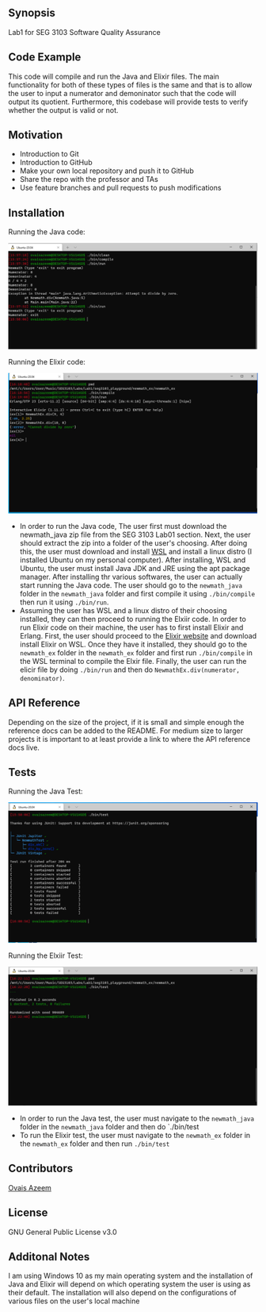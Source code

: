 ## Synopsis
Lab1 for SEG 3103 Software Quality Assurance


## Code Example
This code will compile and run the Java and Elixir files. The main functionality for both of these types of files is the same and that is to allow the user to input a numerator and demoninator such that the code will output its quotient. Furthermore, this codebase will provide tests to verify whether the output is valid or not. 

## Motivation

* Introduction to Git
* Introduction to GitHub
* Make your own local repository and push it to GitHub
* Share the repo with the professor and TAs
* Use feature branches and pull requests to push modifications

## Installation
Running the Java code:

![Java code](/assets/JavaRunning.png) 

Running the Elixir code:

![Elixir code](/assets/ElixirRunning.png)

* In order to run the Java code, The user first must download the newmath_java zip file from the SEG 3103 Lab01 section. Next, the user should extract the zip into a folder of the user's choosing. After doing this, the user must download and install [WSL](https://docs.microsoft.com/en-us/windows/wsl/install-win10) and install a linux distro (I installed Ubuntu on my personal computer). After installing, WSL and Ubuntu, the user must install Java JDK and JRE using the apt package manager. After installing thr various softwares, the user can actually start running the Java code. The user should go to the `newmath_java` folder in the `newmath_java` folder and first compile it using `./bin/compile` then run it using `./bin/run`. 
* Assuming the user has WSL and a linux distro of their choosing installed, they can then proceed to running the Elxiir code. In order to run Elixir code on their machine, the user has to first install Elixir and Erlang. First, the user should proceed to the [Elixir website](https://elixir-lang.org/install.html#gnulinux) and download install Elixir on WSL. Once they have it installed, they should go to the `newmath_ex` folder in the `newmath_ex` folder and first run `./bin/compile` in the WSL terminal to compile the Elxir file. Finally, the user can run the elicir file by doing `./bin/run` and then do `NewmathEx.div(numerator, denominator)`. 

## API Reference
Depending on the size of the project, if it is small and simple enough the reference docs can be added to the README. For medium size to larger projects it is important to at least provide a link to where the API reference docs live.

## Tests
Running the Java Test:

![Java Test](/assets/JavaTest.png)

Running the Elxiir Test:

![Elixir Test](/assets/ElixirTest.png)

* In order to run the Java test, the user must navigate to the `newmath_java` folder in the `newmath_java` folder and then do `./bin/test
* To run the Elixir test, the user must navigate to the `newmath_ex` folder in the `newmath_ex` folder and then run `./bin/test`

## Contributors
[Ovais Azeem](https://github.com/Ovais09) 

## License
GNU General Public License v3.0

## Additonal Notes
I am using Windows 10 as my main operating system and the installation of Java and Elixir will depend on which operating system the user is using as their default. The installation will also depend on the configurations of various files on the user's local machine



